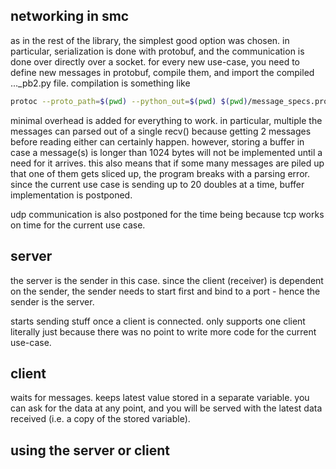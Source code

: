 networking in smc
-----------------
as in the rest of the library, the simplest good option was chosen.
in particular, serialization is done with protobuf,
and the communication is done over directly over a socket.
for every new use-case, 
you need to define new messages in protobuf, compile them,
and import the compiled ..._pb2.py file.
compilation is something like

```bash
protoc --proto_path=$(pwd) --python_out=$(pwd) $(pwd)/message_specs.proto
```

minimal overhead is added for everything to work. 
in particular, multiple the messages can parsed out of a single
recv() because getting 2 messages before reading either can certainly happen.
however, storing a buffer in case a message(s) is longer than 1024 bytes will not
be implemented until a need for it arrives.
this also means that if some many messages are piled up that one of them gets sliced up,
the program breaks with a parsing error.
since the current use case is sending up to 20 doubles at a time,
buffer implementation is postponed.

udp communication is also postponed for the time being
because tcp works on time for the current use case.

server
-------
the server is the sender in this case.
since the client (receiver) is dependent on the sender,
the sender needs to start first and bind to a port - hence
the sender is the server.

starts sending stuff once a client is connected.
only supports one client literally just because there was no point
to write more code for the current use-case.

client
------
waits for messages. keeps latest value stored in a separate variable.
you can ask for the data at any point, and you will be served with the
latest data received (i.e. a copy of the stored variable).


using the server or client
------------------------
